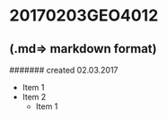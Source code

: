 # 20170203GEO4012
## (.md=> markdown format)
####### created 02.03.2017

* Item 1
* Item 2
  * Item 1

